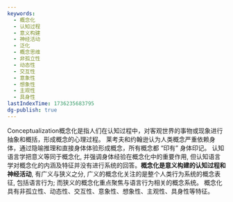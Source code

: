 ```yaml
---
keywords:
  - 概念化
  - 认知过程
  - 意义构建
  - 神经活动
  - 泛化
  - 概念思维
  - 非孤立性
  - 动态性
  - 交互性
  - 意象性
  - 想象性
  - 主观性
  - 具身性
lastIndexTime: 1736235683795
dg-publish: true
---
```

Conceptualization概念化是指人们在认知过程中，对客观世界的事物或现象进行抽象和概括，形成概念的心理过程。
莱考夫和约翰逊认为人类概念严重依赖身体，通过隐喻推理和直接身体体验形成概念，所有概念都 “印有” 身体印记。
认知语言学把意义等同于概念化, 并强调身体经验在概念化中的重要作用, 但认知语言学对概念化的内涵及特征并没有进行系统的回答。**概念化是意义构建的认知过程和神经活动**, 有广义与狭义之分, 广义的概念化关注的是整个人类行为系统的概念表征, 包括语言行为; 而狭义的概念化重点聚焦与语言行为相关的概念系统。
概念化具有非孤立性、动态性、交互性、意象性、想象性、主观性、具身性等特征。

